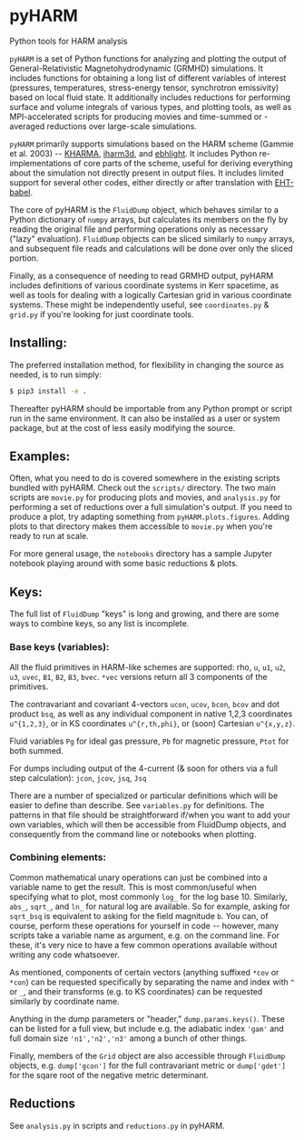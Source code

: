# pyHARM
Python tools for HARM analysis

`pyHARM` is a set of Python functions for analyzing and plotting the output of General-Relativistic Magnetohydrodynamic (GRMHD) simulations.  It includes functions for obtaining a long list of different variables of interest (pressures, temperatures, stress-energy tensor, synchrotron emissivity) based on local fluid state.  It additionally includes reductions for performing surface and volume integrals of various types, and plotting tools, as well as MPI-accelerated scripts for producing movies and time-summed or -averaged reductions over large-scale simulations.

`pyHARM` primarily supports simulations based on the HARM scheme (Gammie et al. 2003) -- [KHARMA](https://github.com/AFD-Illinois/kharma), [iharm3d](https://github.com/AFD-Illinois/iharm3d), and [ebhlight](https://github.com/AFD-Illinois/ebhlight).  It includes Python re-implementations of core parts of the scheme, useful for deriving everything about the simulation not directly present in output files.  It includes limited support for several other codes, either directly or after translation with [EHT-babel](https://github.com/AFD-Illinois/EHT-babel/).

The core of pyHARM is the `FluidDump` object, which behaves similar to a Python dictionary of `numpy` arrays, but calculates its members on the fly by reading the original file and performing operations only as necessary ("lazy" evaluation).  `FluidDump` objects can be sliced similarly to `numpy` arrays, and subsequent file reads and calculations will be done over only the sliced portion.

Finally, as a consequence of needing to read GRMHD output, pyHARM includes definitions of various coordinate systems in Kerr spacetime, as well as tools for dealing with a logically Cartesian grid in various coordinate systems.  These might be independently useful, see `coordinates.py` & `grid.py` if you're looking for just coordinate tools.

## Installing:
The preferred installation method, for flexibility in changing the source as needed, is to run simply:
```bash
$ pip3 install -e .
```
Thereafter pyHARM should be importable from any Python prompt or script run in the same environment.  It can also be installed as a user or system package, but at the cost of less easily modifying the source.

## Examples:
Often, what you need to do is covered somewhere in the existing scripts bundled with pyHARM.  Check out the `scripts/` directory.  The two main scripts are `movie.py` for producing plots and movies, and `analysis.py` for performing a set of reductions over a full simulation's output.  If you need to produce a plot, try adapting something from `pyHARM.plots.figures`.  Adding plots to that directory makes them accessible to `movie.py` when you're ready to run at scale.

For more general usage, the `notebooks` directory has a sample Jupyter notebook playing around with some basic reductions & plots.

## Keys:
The full list of `FluidDump` "keys" is long and growing, and there are some ways to combine keys, so any list is incomplete.

### Base keys (variables):

All the fluid primitives in HARM-like schemes are supported: rho, `u`, `u1`, `u2`, `u3`, `uvec`, `B1`, `B2`, `B3`, `bvec`. `*vec` versions return all 3 components of the primitives.

The contravariant and covariant 4-vectors `ucon`, `ucov`, `bcon`, `bcov` and dot product `bsq`, as well as any individual component in native 1,2,3 coordinates `u^{1,2,3}`, or in KS coordinates `u^{r,th,phi}`, or (soon) Cartesian `u^{x,y,z}`.

Fluid variables `Pg` for ideal gas pressure, `Pb` for magnetic pressure, `Ptot` for both summed.  

For dumps including output of the 4-current (& soon for others via a full step calculation): `jcon`, `jcov`, `jsq`, `Jsq`

There are a number of specialized or particular definitions which will be easier to define than describe.  See `variables.py` for definitions.  The patterns in that file should be straightforward if/when you want to add your own variables, which will then be accessible from FluidDump objects, and consequently from the command line or notebooks when plotting.

### Combining elements:

Common mathematical unary operations can just be combined into a variable name to get the result.  This is most common/useful when specifying what to plot, most commonly `log_` for the log base 10.  Similarly, `abs_`, `sqrt_`, and `ln_` for natural log are available.  So for example, asking for `sqrt_bsq` is equivalent to asking for the field magnitude `b`.  You can, of course, perform these operations for yourself in code -- however, many scripts take a variable name as argument, e.g. on the command line.  For these, it's very nice to have a few common operations available without writing any code whatsoever.

As mentioned, components of certain vectors (anything suffixed `*cov` or `*con`) can be requested specifically by separating the name and index with `^` or `_`, and their transforms (e.g. to KS coordinates) can be requested similarly by coordinate name.

Anything in the dump parameters or "header," `dump.params.keys()`.  These can be listed for a full view, but include e.g. the adiabatic index `'gam'` and full domain size `'n1','n2','n3'` among a bunch of other things.

Finally, members of the `Grid` object are also accessible through `FluidDump` objects, e.g. `dump['gcon']` for the full contravariant metric or `dump['gdet']` for the sqare root of the negative metric determinant.

## Reductions

See `analysis.py` in scripts and `reductions.py` in pyHARM.